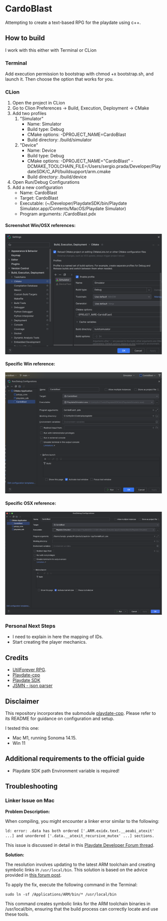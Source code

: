 # CardoBlast

Attempting to create a text-based RPG for the playdate using c++.

## How to build
I work with this either with Terminal or CLion

### Terminal
Add execution permission to bootstrap with chmod +x bootstrap.sh, and launch it. Then choose the option that works for you.

### CLion
1. Open the project in CLion
2. Go to Clion Preferences -> Build, Execution, Deployment -> CMake
3. Add two profiles
    1. "Simulator"
        - Name: Simulator
        - Build type: Debug
        - CMake options: -DPROJECT_NAME=CardoBlast
        - Build directory: <ProjectDir>/build/simulator
    2. "Device"
        - Name: Device
        - Build type: Debug
        - CMake options: -DPROJECT_NAME="CardoBlast" -DCMAKE_TOOLCHAIN_FILE=/Users/sergio.prada/Developer/PlaydateSDK/C_API/buildsupport/arm.cmake
        - Build directory: <ProjectDir>/build/device
4. Open Run/Debug Configurations
5. Add a new configuration
    - Name: CardoBlast
    - Target: CardoBlast
    - Executable: (~/Developer/PlaydateSDK/bin/Playdate Simulator.app/Contents/MacOS/Playdate Simulator)
    - Program arguments: <ProjectDir>/CardoBlast.pdx

#### Screenshot Win/OSX references:
![CLion Config A](./imgs/clion_cmake_win_config_a.png)

#### Specific Win reference:
![CLion Config B](./imgs/clion_cmake_win_config_b.png)

#### Specific OSX reference:
![CLion Config A](./imgs/clion_cmake_osx_config_b.png)

### Personal Next Steps
- I need to explain in here the mapping of IDs.
- Start creating the player mechanics.

## Credits
- [UtilForever RPG](https://github.com/utilForever/SimpleRPG-Text/tree/master).
- [Playdate-cpp](https://github.com/nstbayless/playdate-cpp)
- [Playdate SDK](https://play.date/)
- [JSMN - json parser](https://github.com/zserge/jsmn)

## Disclaimer

This repository incorporates the submodule [playdate-cpp](https://github.com/nstbayless/playdate-cpp). Please refer to its README for guidance on configuration and setup. 

I tested this one:
- Mac M1, running Sonoma 14.15.
- Win 11

## Additional requirements to the official guide
- Playdate SDK path Environment variable is required!

## Troubleshooting

### Linker Issue on Mac

**Problem Description:**

When compiling, you might encounter a linker error similar to the following:
```
ld: error: .data has both ordered ['.ARM.exidx.text.__aeabi_atexit' ...] and unordered ['.data.__atexit_recursive_mutex' ...] sections.
```

This issue is discussed in detail in this [Playdate Developer Forum thread](https://devforum.play.date/t/cpp-guide-c-on-playdate/5085/39).

**Solution:**

The resolution involves updating to the latest ARM toolchain and creating symbolic links in `/usr/local/bin`. This solution is based on the advice provided in [this forum post](https://devforum.play.date/t/cpp-guide-c-on-playdate/5085/40).

To apply the fix, execute the following command in the Terminal:

```
sudo ln -sf /Applications/ARM/bin/* /usr/local/bin
```
This command creates symbolic links for the ARM toolchain binaries in /usr/local/bin, ensuring that the build process can correctly locate and use these tools.
